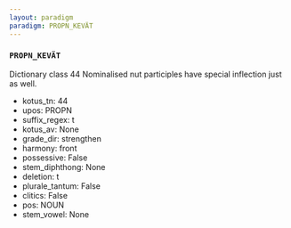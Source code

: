 ```yaml
---
layout: paradigm
paradigm: PROPN_KEVÄT
---
```

### ` PROPN_KEVÄT `

Dictionary class 44 Nominalised nut participles have special inflection just as well.
* kotus_tn: 44
* upos: PROPN
* suffix_regex: t
* kotus_av: None
* grade_dir: strengthen
* harmony: front
* possessive: False
* stem_diphthong: None
* deletion: t
* plurale_tantum: False
* clitics: False
* pos: NOUN
* stem_vowel: None
